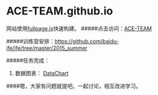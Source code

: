 # ACE-TEAM.github.io

网站使用<a href="https://github.com/alvarotrigo/fullPage.js">fullpage.js</a>快速构建。
#####点击访问：<a href="http://ACE-TEAM.github.io">ACE-TEAM</a>


#####训练营安排：https://github.com/baidu-ife/ife/tree/master/2015_summer

#####任务完成：
 1. 数据图表： <a href="http://ace-team.github.io/project/datachart/index.html">DataChart</a>


####嗯，大家有问题就提吧。一起讨论，相互改进学习。
